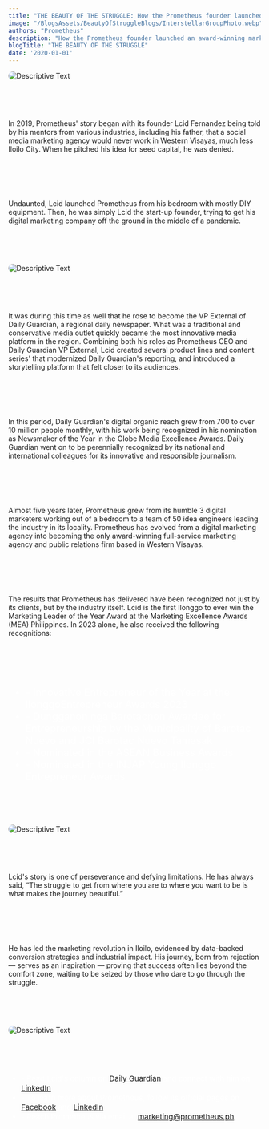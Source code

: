 ```yaml
---
title: "THE BEAUTY OF THE STRUGGLE: How the Prometheus founder launched an award-winning marketing rocketship from a small bedroom"
image: "/BlogsAssets/BeautyOfStruggleBlogs/InterstellarGroupPhoto.webp"
authors: "Prometheus"
description: "How the Prometheus founder launched an award-winning marketing rocketship from a small bedroom"
blogTitle: "THE BEAUTY OF THE STRUGGLE"
date: '2020-01-01'
---
```


<div style="display: flex;
    flex-direction: column;
    gap: 4rem;
    "
    >
<img src="/BlogsAssets/BeautyOfStruggleBlogs/InterstellarGroupPhoto.webp" alt="Descriptive Text" style="border-radius: 15px;">

<p className="text-[#FFFFFF] sm:text-[28px] pb-5  sm:pb-10 ">
  In 2019, Prometheus' story began with its founder Lcid Fernandez being told by his mentors from various industries, including his father, that a social media marketing agency would never work in Western Visayas, much less Iloilo City. When he pitched his idea for seed capital, he was denied.
</p>

<p className="text-[#FFFFFF] sm:text-[28px] pb-5  sm:pb-10 ">
  Undaunted, Lcid launched Prometheus from his bedroom with mostly DIY equipment. Then, he was simply Lcid the start-up founder, trying to get his digital marketing company off the ground in the middle of a pandemic.
</p>

<img src="/BlogsAssets/BeautyOfStruggleBlogs/LCIDANDGINO2.webp" alt="Descriptive Text" style="border-radius: 15px;">

<p className="text-[#FFFFFF] sm:text-[28px] pb-5  sm:pb-10  ">
  It was during this time as well that he rose to become the VP External of Daily Guardian, a regional daily newspaper. What was a traditional and conservative media outlet quickly became the most innovative media platform in the region. Combining both his roles as Prometheus CEO and Daily Guardian VP External, Lcid created several product lines and content series' that modernized Daily Guardian's reporting, and introduced a storytelling platform that felt closer to its audiences.
</p>

<p className="text-[#FFFFFF] sm:text-[28px] pb-5  sm:pb-10  ">
  In this period, Daily Guardian's digital organic reach grew from 700 to over 10 million people monthly, with his work being recognized in his nomination as Newsmaker of the Year in the Globe Media Excellence Awards. Daily Guardian went on to be perennially recognized by its national and international colleagues for its innovative and responsible journalism.
</p>

<p className="text-[#FFFFFF] sm:text-[28px] pb-5  sm:pb-10  ">
  Almost five years later, Prometheus grew from its humble 3 digital marketers working out of a bedroom to a team of 50 idea engineers leading the industry in its locality. Prometheus has evolved from a digital marketing agency into becoming the only award-winning full-service marketing agency and public relations firm based in Western Visayas.
</p>

<p className="text-[#FFFFFF] sm:text-[28px] pb-5  sm:pb-10  ">
  The results that Prometheus has delivered have been recognized not just by its clients, but by the industry itself. Lcid is the first Ilonggo to ever win the Marketing Leader of the Year Award at the Marketing Excellence Awards (MEA) Philippines. In 2023 alone, he also received the following recognitions:
</p>

<ul style="color: white; font-size: 20px">
<li> - Innovative Entrepreneur of the Year at the IlonggoEntrepreneur Awards 2023 </li>
<li> - Dungganon nga Barotacnon Awardee for Entrepreneurship by the Municipality of Barotac Nuevo and JCI Barotac Nuevo Tamasak </li>
<li> - Nominated in the ASEAN Business Awards</li> 
<li> - Nominated in the INJAP Young Ilonggo Entrepreneur Awards </li>
</ul>
<div className="w-full pb-10  flex justify-center items-center ">
<img src="/BlogsAssets/BeautyOfStruggleBlogs/Lcidtrophy2.webp" alt="Descriptive Text" style="border-radius: 15px;" className="w-[600px]">
</div>
<p className="text-[#FFFFFF] sm:text-[28px] pb-5  sm:pb-10 ">
  Lcid's story is one of perseverance and defying limitations. He has always said, “The struggle to get from where you are to where you want to be is what makes the journey beautiful.”
</p>

<p className="text-[#FFFFFF] sm:text-[28px] pb-5  sm:pb-10 ">
  He has led the marketing revolution in Iloilo, evidenced by data-backed conversion strategies and industrial impact. His journey, born from rejection — serves as an inspiration — proving that success often lies beyond the comfort zone, waiting to be seized by those who dare to go through the struggle.
</p>

<img src="/BlogsAssets/BeautyOfStruggleBlogs/PrometheusMothership2.webp" alt="Descriptive Text" style="border-radius: 15px;">

<div style="color: white; font-size: 15px; display: flex; flex-direction: column;  gap: 3.5rem; ">
<ul className="text-[#FFFFFF]  sm:text-[15px] flex flex-col gap-5  ">
<li className="text-[#FFFFFF]   sm:text-[15px]  "> -  Read Lcid's column on <a href="https://dailyguardian.com.ph/category/opinion/prometheus/" className="text-blue-500">Daily Guardian</a> and connect with him on <a href="https://ph.linkedin.com/in/lcidfernandez" className="text-blue-500">LinkedIn</a>. </li>
<li className="text-[#FFFFFF]   sm:text-[15px]  "> - To learn more about Prometheus, follow its official pages on <a href="https://www.facebook.com/PrometheusPr" className="text-blue-500">Facebook</a> and <a href="https://www.linkedin.com/company/prometheusph/" className="text-blue-500">LinkedIn</a>. </li>
<li className="text-[#FFFFFF] sm:text-[15px]  "> - Reach Prometheus via email at <a href="mailto:marketing@prometheus.ph" className="text-blue-500">marketing@prometheus.ph</a>.</li>

</ul>
 
</div>
<!-- <meta name="author" content="Prometheus" />
<meta name="publish_date" property="og:publish_date" content="2024-05-09"> -->
</div>

